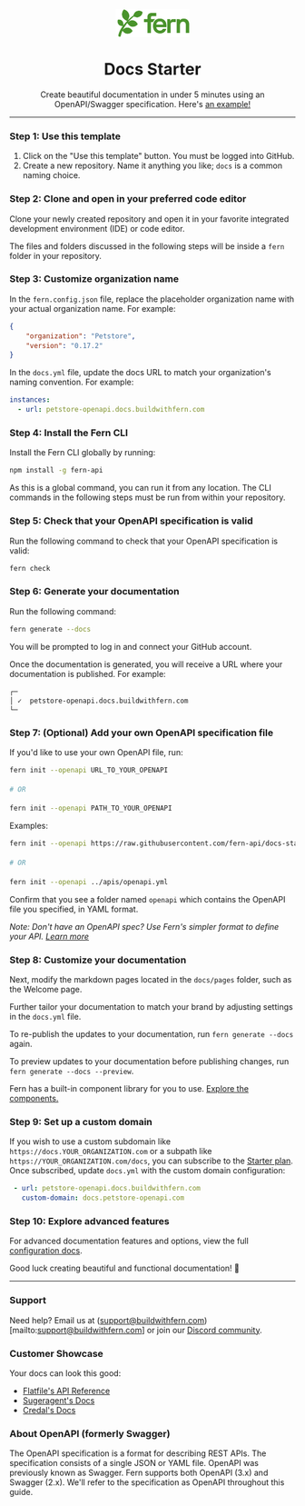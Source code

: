 <br/>
<div align="center">
  <a href="https://www.buildwithfern.com/?utm_source=github&utm_medium=readme&utm_campaign=docs-starter-openapi&utm_content=logo">
    <img src="/fern/docs/assets/logo_light_mode.png" height="50" align="center" alt="header" />
  </a>
  
  <br/>

# Docs Starter

Create beautiful documentation in under 5 minutes using an OpenAPI/Swagger specification. Here's [an example!](https://petstore-openapi.docs.buildwithfern.com)

</div>

---

### Step 1: Use this template

1. Click on the "Use this template" button. You must be logged into GitHub.
2. Create a new repository. Name it anything you like; `docs` is a common naming choice.

### Step 2: Clone and open in your preferred code editor

Clone your newly created repository and open it in your favorite integrated development environment (IDE) or code editor.

The files and folders discussed in the following steps will be inside a `fern` folder in your repository.

### Step 3: Customize organization name

In the `fern.config.json` file, replace the placeholder organization name with your actual organization name. For example:

```json
{
    "organization": "Petstore",
    "version": "0.17.2"
}
```

In the `docs.yml` file, update the docs URL to match your organization's naming convention. For example:

```yml
instances:
  - url: petstore-openapi.docs.buildwithfern.com
```

### Step 4: Install the Fern CLI

Install the Fern CLI globally by running:

```bash
npm install -g fern-api
```

As this is a global command, you can run it from any location. The CLI commands in the following steps must be run from within your repository.

### Step 5: Check that your OpenAPI specification is valid

Run the following command to check that your OpenAPI specification is valid:

```bash
fern check
```

### Step 6: Generate your documentation

Run the following command:

```bash
fern generate --docs
```

You will be prompted to log in and connect your GitHub account.

Once the documentation is generated, you will receive a URL where your documentation is published. For example:

```shell
┌─
│ ✓  petstore-openapi.docs.buildwithfern.com
└─
```

### Step 7: (Optional) Add your own OpenAPI specification file

If you'd like to use your own OpenAPI file, run:

```bash
fern init --openapi URL_TO_YOUR_OPENAPI

# OR

fern init --openapi PATH_TO_YOUR_OPENAPI
```

Examples:

```bash
fern init --openapi https://raw.githubusercontent.com/fern-api/docs-starter-openapi/main/fern/openapi/openapi.yaml

# OR

fern init --openapi ../apis/openapi.yml
```

Confirm that you see a folder named `openapi` which contains the OpenAPI file you specified, in YAML format.

*Note: Don't have an OpenAPI spec? Use Fern's simpler format to define your API.* [*Learn more*](https://github.com/fern-api/docs-starter-fern-definition)

### Step 8: Customize your documentation

Next, modify the markdown pages located in the `docs/pages` folder, such as the Welcome page.

Further tailor your documentation to match your brand by adjusting settings in the `docs.yml` file. 

To re-publish the updates to your documentation, run `fern generate --docs` again.

To preview updates to your documentation before publishing changes, run `fern generate --docs --preview`.

Fern has a built-in component library for you to use. [Explore the components.](https://docs.buildwithfern.com/generate-docs/component-library/)

### Step 9: Set up a custom domain

If you wish to use a custom subdomain like `https://docs.YOUR_ORGANIZATION.com` or a subpath like `https://YOUR_ORGANIZATION.com/docs`, you can subscribe to the [Starter plan](https://buildwithfern.com/pricing). Once subscribed, update `docs.yml` with the custom domain configuration:

``` yaml
 - url: petstore-openapi.docs.buildwithfern.com
   custom-domain: docs.petstore-openapi.com
```

### Step 10: Explore advanced features

For advanced documentation features and options, view the full [configuration docs](https://docs.buildwithfern.com/generate-docs/overview/configuration).

Good luck creating beautiful and functional documentation! 🌿

---

### Support

Need help? Email us at (support@buildwithfern.com)[mailto:support@buildwithfern.com] or join our [Discord community](https://discord.com/invite/JkkXumPzcG).

### Customer Showcase

Your docs can look this good:

- [Flatfile's API Reference](https://reference.flatfile.com/api-reference/events/create-an-event)
- [Sugeragent's Docs](https://docs.superagent.sh/)
- [Credal's Docs](https://docs.credal.ai/)

### About OpenAPI (formerly Swagger)

The OpenAPI specification is a format for describing REST APIs. The specification consists of a single JSON or YAML file. OpenAPI was previously known as Swagger. Fern supports both OpenAPI (3.x) and Swagger (2.x). We'll refer to the specification as OpenAPI throughout this guide.